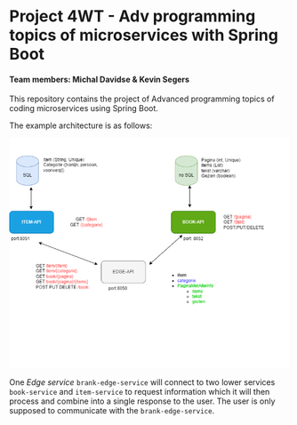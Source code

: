 # Project 4WT - Adv programming topics of microservices with Spring Boot

#### Team members: Michal Davidse & Kevin Segers

This repository contains the project of Advanced programming topics of coding microservices using Spring Boot.

The example architecture is as follows:

![alt text](https://github.com/KevinSegers/project-ar-backend/blob/a4f09e8ae42d5afcff88170969b037bb73b13eb7/SchemaProject.png)

One _Edge service_ `brank-edge-service` will connect to two lower services `book-service` and `item-service` to request information which it will then process and combine into a single response to the user. The user is only supposed to communicate with the `brank-edge-service`.
